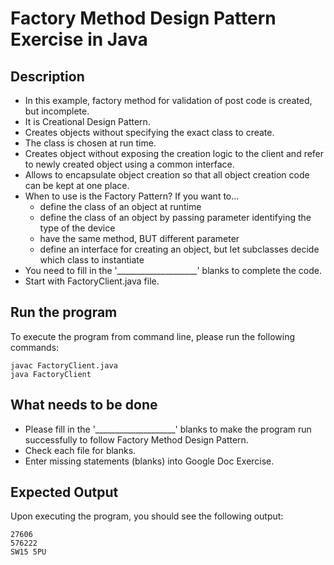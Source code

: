 # Factory Method Design Pattern Exercise in Java

## Description
* In this example, factory method for validation of post code is created, but incomplete.
* It is Creational Design Pattern.
* Creates objects without specifying the exact class to create.
* The class is chosen at run time.
* Creates object without exposing the creation logic to the client and refer to newly created object using a common
  interface.
* Allows to encapsulate object creation so that all object creation code can be kept at one place.
* When to use is the Factory Pattern? If you want to...
  * define the class of an object at runtime
  * define the class of an object by passing parameter identifying the type of the device
  * have the same method, BUT different parameter
  * define an interface for creating an object, but let subclasses decide which class to instantiate
* You need to fill in the '____________________' blanks to complete the code.
* Start with FactoryClient.java file.

## Run the program
To execute the program from command line, please run the following commands:
```
javac FactoryClient.java
java FactoryClient
```

## What needs to be done
* Please fill in the '____________________'  blanks to make the program run successfully to follow Factory Method Design
Pattern.
* Check each file for blanks.
* Enter missing statements (blanks) into Google Doc Exercise.

## Expected Output
Upon executing the program, you should see the following output:

```
27606
576222
SW15 5PU
```
